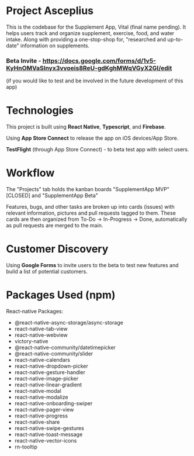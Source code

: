 # Project Asceplius
This is the codebase for the Supplement App, Vital (final name pending). It helps users track and organize supplement, exercise, food, and water intake. Along with providing a one-stop-shop for, "researched and up-to-date" information on supplements.
### Beta Invite - https://docs.google.com/forms/d/1v5-KyHnOMVaSlnyx3vvoeis8ReU-gdKghMWqVGyX2GI/edit
(if you would like to test and be involved in the future development of this app)

# Technologies
This project is built using **React Native**, **Typescript**, and **Firebase**.

Using **App Store Connect** to release the app on iOS devices/App Store.

**TestFlight** (through App Store Connect) - to beta test app with select users.

# Workflow
The "Projects" tab holds the kanban boards "SupplementApp MVP" [CLOSED] and "SupplementApp Beta"

Features, bugs, and other tasks are broken up into cards (issues) with relevant information, pictures and pull requests tagged to them. These cards are then organized from To-Do -> In-Progress -> Done, automatically as pull requests are merged to the main.

# Customer Discovery
Using **Google Forms** to invite users to the beta to test new features and build a list of potential customers.

# Packages Used (npm)
React-native Packages:
* @react-native-async-storage/async-storage
* react-native-tab-view
* react-native-webview
* victory-native
* @react-native-community/datetimepicker
* @react-native-community/slider
* react-native-calendars
* react-native-dropdown-picker
* react-native-gesture-handler
* react-native-image-picker
* react-native-linear-gradient
* react-native-modal
* react-native-modalize
* react-native-onboarding-swiper
* react-native-pager-view
* react-native-progress
* react-native-share
* react-native-swipe-gestures
* react-native-toast-message
* react-native-vector-icons
* rn-tooltip

